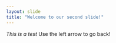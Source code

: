 ```yaml
---
layout: slide
title: "Welcome to our second slide!"
---
```

*This is a test*
Use the left arrow to go back!
